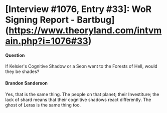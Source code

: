 # [Interview #1076, Entry #33]: WoR Signing Report - Bartbug](https://www.theoryland.com/intvmain.php?i=1076#33)

#### Question

If Kelsier's Cognitive Shadow or a Seon went to the Forests of Hell, would they be shades?

#### Brandon Sanderson

Yes, that is the same thing. The people on that planet; their Investiture; the lack of shard means that their cognitive shadows react differently. The ghost of Leras is the same thing too.

